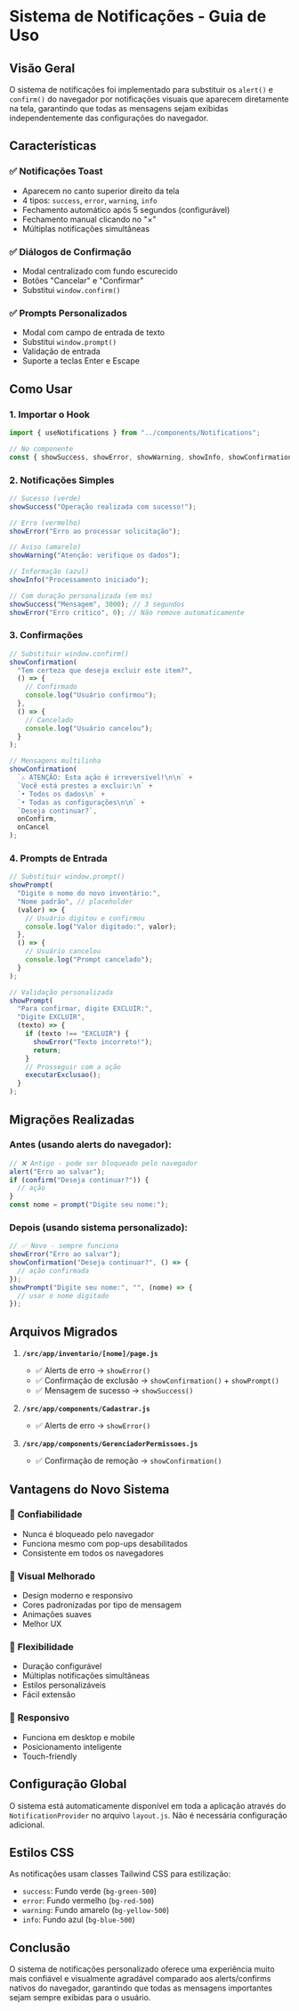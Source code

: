 # Sistema de Notificações - Guia de Uso

## Visão Geral

O sistema de notificações foi implementado para substituir os `alert()` e `confirm()` do navegador por notificações visuais que aparecem diretamente na tela, garantindo que todas as mensagens sejam exibidas independentemente das configurações do navegador.

## Características

### ✅ **Notificações Toast**
- Aparecem no canto superior direito da tela
- 4 tipos: `success`, `error`, `warning`, `info`
- Fechamento automático após 5 segundos (configurável)
- Fechamento manual clicando no "×"
- Múltiplas notificações simultâneas

### ✅ **Diálogos de Confirmação**
- Modal centralizado com fundo escurecido
- Botões "Cancelar" e "Confirmar"
- Substitui `window.confirm()`

### ✅ **Prompts Personalizados**
- Modal com campo de entrada de texto
- Substitui `window.prompt()`
- Validação de entrada
- Suporte a teclas Enter e Escape

## Como Usar

### 1. Importar o Hook

```javascript
import { useNotifications } from "../components/Notifications";

// No componente
const { showSuccess, showError, showWarning, showInfo, showConfirmation, showPrompt } = useNotifications();
```

### 2. Notificações Simples

```javascript
// Sucesso (verde)
showSuccess("Operação realizada com sucesso!");

// Erro (vermelho)
showError("Erro ao processar solicitação");

// Aviso (amarelo)
showWarning("Atenção: verifique os dados");

// Informação (azul)
showInfo("Processamento iniciado");

// Com duração personalizada (em ms)
showSuccess("Mensagem", 3000); // 3 segundos
showError("Erro crítico", 0); // Não remove automaticamente
```

### 3. Confirmações

```javascript
// Substituir window.confirm()
showConfirmation(
  "Tem certeza que deseja excluir este item?",
  () => {
    // Confirmado
    console.log("Usuário confirmou");
  },
  () => {
    // Cancelado
    console.log("Usuário cancelou");
  }
);

// Mensagens multilinha
showConfirmation(
  `⚠️ ATENÇÃO: Esta ação é irreversível!\n\n` +
  `Você está prestes a excluir:\n` +
  `• Todos os dados\n` +
  `• Todas as configurações\n\n` +
  `Deseja continuar?`,
  onConfirm,
  onCancel
);
```

### 4. Prompts de Entrada

```javascript
// Substituir window.prompt()
showPrompt(
  "Digite o nome do novo inventário:",
  "Nome padrão", // placeholder
  (valor) => {
    // Usuário digitou e confirmou
    console.log("Valor digitado:", valor);
  },
  () => {
    // Usuário cancelou
    console.log("Prompt cancelado");
  }
);

// Validação personalizada
showPrompt(
  "Para confirmar, digite EXCLUIR:",
  "Digite EXCLUIR",
  (texto) => {
    if (texto !== "EXCLUIR") {
      showError("Texto incorreto!");
      return;
    }
    // Prosseguir com a ação
    executarExclusao();
  }
);
```

## Migrações Realizadas

### Antes (usando alerts do navegador):
```javascript
// ❌ Antigo - pode ser bloqueado pelo navegador
alert("Erro ao salvar");
if (confirm("Deseja continuar?")) {
  // ação
}
const nome = prompt("Digite seu nome:");
```

### Depois (usando sistema personalizado):
```javascript
// ✅ Novo - sempre funciona
showError("Erro ao salvar");
showConfirmation("Deseja continuar?", () => {
  // ação confirmada
});
showPrompt("Digite seu nome:", "", (nome) => {
  // usar o nome digitado
});
```

## Arquivos Migrados

1. **`/src/app/inventario/[nome]/page.js`**
   - ✅ Alerts de erro → `showError()`
   - ✅ Confirmação de exclusão → `showConfirmation()` + `showPrompt()`
   - ✅ Mensagem de sucesso → `showSuccess()`

2. **`/src/app/components/Cadastrar.js`**
   - ✅ Alerts de erro → `showError()`

3. **`/src/app/components/GerenciadorPermissoes.js`**
   - ✅ Confirmação de remoção → `showConfirmation()`

## Vantagens do Novo Sistema

### 🚀 **Confiabilidade**
- Nunca é bloqueado pelo navegador
- Funciona mesmo com pop-ups desabilitados
- Consistente em todos os navegadores

### 🎨 **Visual Melhorado**
- Design moderno e responsivo
- Cores padronizadas por tipo de mensagem
- Animações suaves
- Melhor UX

### 🔧 **Flexibilidade**
- Duração configurável
- Múltiplas notificações simultâneas
- Estilos personalizáveis
- Fácil extensão

### 📱 **Responsivo**
- Funciona em desktop e mobile
- Posicionamento inteligente
- Touch-friendly

## Configuração Global

O sistema está automaticamente disponível em toda a aplicação através do `NotificationProvider` no arquivo `layout.js`. Não é necessária configuração adicional.

## Estilos CSS

As notificações usam classes Tailwind CSS para estilização:
- `success`: Fundo verde (`bg-green-500`)
- `error`: Fundo vermelho (`bg-red-500`) 
- `warning`: Fundo amarelo (`bg-yellow-500`)
- `info`: Fundo azul (`bg-blue-500`)

## Conclusão

O sistema de notificações personalizado oferece uma experiência muito mais confiável e visualmente agradável comparado aos alerts/confirms nativos do navegador, garantindo que todas as mensagens importantes sejam sempre exibidas para o usuário.